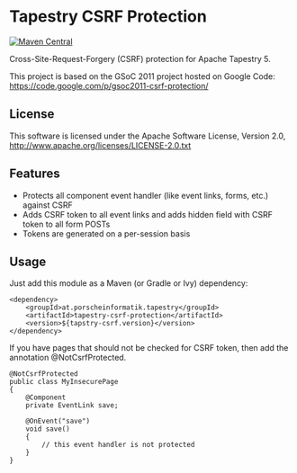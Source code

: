 Tapestry CSRF Protection
========================

[![Maven Central](https://img.shields.io/maven-central/v/at.porscheinformatik.tapestry/tapestry-csrf-protection)](https://search.maven.org/artifact/at.porscheinformatik.tapestry/tapestry-csrf-protection)

Cross-Site-Request-Forgery (CSRF) protection for Apache Tapestry 5.

This project is based on the GSoC 2011 project hosted on Google Code: https://code.google.com/p/gsoc2011-csrf-protection/

## License

This software is licensed under the Apache Software License, Version 2.0, http://www.apache.org/licenses/LICENSE-2.0.txt

## Features

 - Protects all component event handler (like event links, forms, etc.) against CSRF
 - Adds CSRF token to all event links and adds hidden field with CSRF token to all form POSTs
 - Tokens are generated on a per-session basis

## Usage

Just add this module as a Maven (or Gradle or Ivy) dependency: 

	<dependency>
		<groupId>at.porscheinformatik.tapestry</groupId>
		<artifactId>tapestry-csrf-protection</artifactId>
		<version>${tapstry-csrf.version}</version>
	</dependency>
	
If you have pages that should not be checked for CSRF token, then add the annotation @NotCsrfProtected.

	@NotCsrfProtected
	public class MyInsecurePage	
	{
		@Component
		private EventLink save;

		@OnEvent("save")
		void save() 
		{
			// this event handler is not protected
		}
	}
